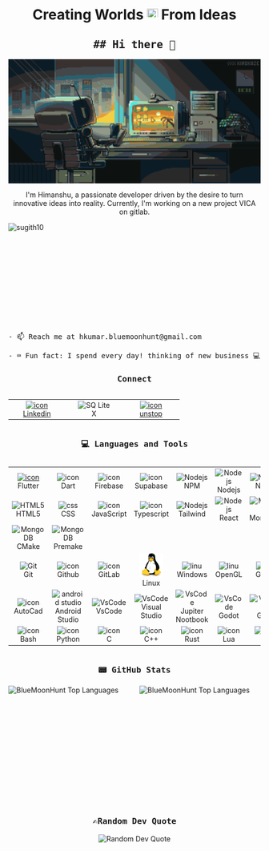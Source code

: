 <h1 align="center">Creating Worlds <img src="https://github.com/mupezzuol/mupezzuol/blob/master/assets/earth.gif" width="22px" height="22px"> From Ideas</h1>

<h2 align="center"><samp>## Hi there 👋</samp></h2>

<img align="center" alt="Coding" width="1000" src="https://github.com/BlueMoonHunt/BlueMoonHunt/blob/154fbb2bad612b9ac78a23859c1a07f44ec3bc2f/robo_codes.gif">

<p align="center">
    I'm Himanshu, a passionate developer driven by the desire to turn innovative ideas into reality. Currently, I'm working on a new project VICA on gitlab. 
</p>

<p align="left"> <img src="https://komarev.com/ghpvc/?username=BlueMoonHunt&style=plastic&color=orange&base=1500&abbreviated=true" alt="sugith10" /> </p>

<div style="margin-bottom: 200px;"></div>
<div style="margin-bottom: 200px;"></div>
<!--
<samp>- 📫 Reach me at linked link in future</samp>
-->
<samp>- 📫 Reach me at hkumar.bluemoonhunt@gmail.com</samp>

<samp>- ⌨️ Fun fact: I spend every day! thinking of new business 💻</samp>

<h3 align="center"><samp>Connect</samp></h3>
<div style="display: flex; align-items: flex-start; align: center">
<table align="center">
  <tr>
   <td align="center" width="100">
     <a  href="https://www.linkedin.com/in/himanshu-kumar-aa449528a" >
        <img src="https://skillicons.dev/icons?i=linkedin" alt="icon" width="45" height="45" />
      <br>Linkedin
     </a>
    </td>
      <td align="center" width="100">
        <img src="https://skillicons.dev/icons?i=twitter" width="45" height="45" alt="SQ Lite" />
      <br>X
    </td>
    <td align="center" width="100">
    <a href="https://unstop.com/u/himankum89569">
        <img src="https://d8it4huxumps7.cloudfront.net/uploads/images/unstop/svg/unstop-logo.svg" alt="icon" width="45" height="45" />
      <br>unstop
    </a>
    </td>
  </tr>
</table>
<br><br>
</div>

<h3 align="center"><samp>💻 Languages and Tools</samp></h3>
<div style="display: flex; align-items: flex-start; align: center">
<table align="center"; >
  <tr>
    <td align="center" width="100">
      <a href="#macropower-tech">
        <img src="https://www.vectorlogo.zone/logos/flutterio/flutterio-icon.svg" alt="icon" width="45" height="45" />
      </a>
      <br>Flutter
    </td>
    <td align="center" width="100">
        <img src="https://www.vectorlogo.zone/logos/dartlang/dartlang-icon.svg" alt="icon" width="45" height="45" />
      <br>Dart
    </td>
    <td align="center" width="100">
        <img src="https://www.vectorlogo.zone/logos/firebase/firebase-icon.svg" alt="icon" width="45" height="45" />
      </a>
      <br>Firebase
    </td>
      <td align="center" width="100">
        <img src="https://skillicons.dev/icons?i=supabase" alt="icon" width="45" height="50" />
      <br>Supabase
    </td>
  <td align="center" width="100">
        <img src="https://skillicons.dev/icons?i=npm" width="48" height="48" alt="Nodejs" />
      <br>NPM
      </td>
           <td align="center" width="100">
        <img src="https://skillicons.dev/icons?i=nodejs" width="48" height="48" alt="Nodejs" />
      <br>Nodejs
      <td align="center" width="100">
        <img src="https://skillicons.dev/icons?i=nextjs" width="48" height="48" alt="Nodejs" />
      <br>Nextjs
    </td>
  </tr>
  <tr>
    <td align="center"  width="100">
        <img src="https://skillicons.dev/icons?i=html" width="48" height="48" alt="HTML5" />
      <br>HTML5
    </td>
    <td align="center" width="100">
        <img src="https://skillicons.dev/icons?i=css" width="48" height="48" alt="css" />
      <br>CSS
    </td>
    <td align="center" width="100">
        <img src="https://techstack-generator.vercel.app/js-icon.svg" alt="icon" width="65" height="65" />
      <br>JavaScript
    </td>
    <td align="center" width="100">
        <img src="https://skillicons.dev/icons?i=ts" alt="icon" width="45" height="45" />
      <br>Typescript
    </td>
      <td align="center" width="100">
        <img src="https://skillicons.dev/icons?i=tailwind" width="48" height="48" alt="Nodejs" />
      <br>Tailwind
      </td>
      <td align="center" width="100">
        <img src="https://skillicons.dev/icons?i=react" width="48" height="48" alt="Nodejs" />
      <br>React
      </td>
    <td align="center" width="100">
        <img src="https://skillicons.dev/icons?i=mongodb" width="48" height="48" alt="MongoDB" />
      <br>MongoDB
    </td>
 <tr>
    <td align="center" width="100">
        <img src="https://skillicons.dev/icons?i=cmake" width="48" height="48" alt="MongoDB" />
      <br>CMake
    </td>
   <td align="center" width="100">
        <img src="https://premake.github.io/img/premake-logo.png" width="48" height="48" alt="MongoDB" />
      <br>Premake
    </td>
  </tr>
  <tr>
    <td align="center" width="100">
        <img src="https://user-images.githubusercontent.com/25181517/192108372-f71d70ac-7ae6-4c0d-8395-51d8870c2ef0.png" width="48" height="48" alt="Git" />
      <br>Git
    </td>
    <td align="center" width="100">
        <img src="https://skillicons.dev/icons?i=github" alt="icon" width="45" height="45" />
      <br>Github
    </td>
    <td align="center" width="100">
        <img src="https://skillicons.dev/icons?i=gitlab" alt="icon" width="45" height="45" />
      <br>GitLab
    </td>
    <td align="center" width="100">
        <img src="https://raw.githubusercontent.com/devicons/devicon/master/icons/linux/linux-original.svg" width="48" height="48" alt="linu" />
      <br>Linux
    </td>
     <td align="center" width="100">
        <img src="https://skillicons.dev/icons?i=windows" width="48" height="48" alt="linu" />
      <br>Windows
    </td>
    <td align="center" width="100">
        <img src="https://www.opengl.org/img/OpenGL_100px_June16.png" width="48" height="48" alt="linu" />
      <br>OpenGL
    </td>
     <td align="center" width="100">
        <img src="https://avatars.githubusercontent.com/u/3905364?s=48&v=4" width="48" height="48" alt="linu" />
      <br>GLFW
    </td>
  </tr>
  <tr>
  <td align="center" width="100">
        <img src="https://skillicons.dev/icons?i=autocad" alt="icon" width="65" height="65" />
      <br>AutoCad
    </td>
  <td align="center" width="100">
        <img src="https://skillicons.dev/icons?i=androidstudio" width="48" height="48" alt="android studio" />
      <br>Android Studio
    </td>
  <td align="center" width="100">
        <img src="https://skillicons.dev/icons?i=vscode" width="48" height="48" alt="VsCode" />
      <br>VsCode
    </td>
  <td align="center" width="100">
        <img src="https://skillicons.dev/icons?i=visualstudio" width="48" height="48" alt="VsCode" />
      <br>Visual Studio
    </td>
  <td align="center" width="100">
        <img src="https://upload.wikimedia.org/wikipedia/commons/thumb/3/38/Jupyter_logo.svg/120px-Jupyter_logo.svg.png" width="48" height="48" alt="VsCode" />
      <br>Jupiter Nootbook
    </td>
  <td align="center" width="100">
        <img src="https://skillicons.dev/icons?i=godot" width="48" height="48" alt="VsCode" />
      <br>Godot
      </td>
   <td align="center" width="100">
        <img src="https://upload.wikimedia.org/wikipedia/commons/thumb/0/02/Gimp-wilber-scalable.svg/120px-Gimp-wilber-scalable.svg.png" width="48" height="48" alt="VsCode" />
      <br>GIMP
      </td>
 </tr>
<tr>
  <td align="center" width="100">
        <img src="https://skillicons.dev/icons?i=bash" alt="icon" width="65" height="65" />
      <br>Bash
  </td>
  <td align="center" width="100">
        <img src="https://skillicons.dev/icons?i=py" alt="icon" width="65" height="65" />
      <br>Python
    </td>
  <td align="center" width="100">
        <img src="https://skillicons.dev/icons?i=c" alt="icon" width="65" height="65" />
      <br>C
    </td>
  <td align="center" width="100">
        <img src="https://skillicons.dev/icons?i=cpp" alt="icon" width="65" height="65" />
      <br>C++
    </td>
  <td align="center" width="100">
        <img src="https://skillicons.dev/icons?i=rust" alt="icon" width="65" height="65" />
      <br>Rust
    </td>
  <td align="center" width="100">
        <img src="https://skillicons.dev/icons?i=lua" alt="icon" width="65" height="65" />
      <br>Lua
    </td>
  <td align="center" width="100">
        <img src="https://skillicons.dev/icons?i=cs" alt="icon" width="65" height="65" />
      <br>C#
    </td>
  </tr>

</table>
<br><br>
</div>

<h3 align="center"><samp>📟 GitHub Stats</samp></h3>
<div style="display: flex; justify-content: space-between; align-items: stretch;">
  <img src="https://github-readme-stats.vercel.app/api/top-langs?username=BlueMoonHunt&show_icons=true&locale=en&layout=compact&theme=dracula" alt="BlueMoonHunt Top Languages" width="48%" height="200" style="object-fit: cover;"/>
  <img src="https://github-readme-stats.vercel.app/api?username=BlueMoonHunt&show_icons=true&locale=en&layout=compact&theme=dracula" alt="BlueMoonHunt Top Languages" width="48%" height="200" style="object-fit: cover;"/>
</div>

<div style="margin-bottom: 60px;"></div>
<h3 align="center"><samp>✍️Random Dev Quote</samp></h3>
    <div style="display: flex; justify-content:center; align-items: center;">
      <img src="https://quotes-github-readme.vercel.app/api?type=horizontal&theme=vue" alt="Random Dev Quote" />
    </div>
